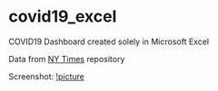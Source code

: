 # covid19_excel
 
COVID19 Dashboard created solely in Microsoft Excel

Data from [NY Times](https://github.com/nytimes/covid-19-data) repository

Screenshot: [!picture](https://raw.githubusercontent.com/Pressed-In/covid19_excel/main/covid19_dashboard_screenshot.png)
